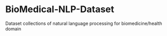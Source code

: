 # BioMedical-NLP-Dataset
Dataset collections of natural language processing for biomedicine/health domain
